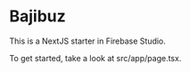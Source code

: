 # Bajibuz

This is a NextJS starter in Firebase Studio.

To get started, take a look at src/app/page.tsx.
